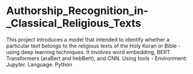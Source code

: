 # Authorship_Recognition_in-_Classical_Religious_Texts
This project introduces a  model that  intended to identify whether a particular text belongs to the religious texts of the Holy Koran or Bible - using deep learning techniques. It involves word embedding, BERT Transformers (araBert and hebBert), and CNN. Using tools - Environment: Jupyter. Language: Python
